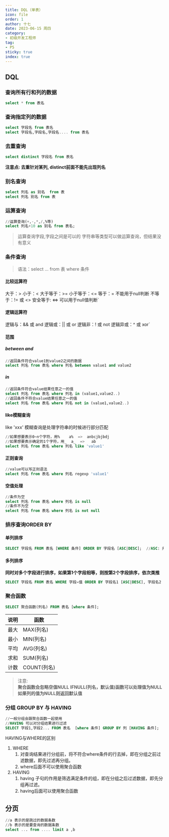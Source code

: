 ```yaml
---
title: DQL（单表）
icon: file
order: 1
author: 十七
date: 2023-06-15 周四
category:
- 初级开发工程师
tag:
- P5
sticky: true
index: true
---
```



## DQL

### 查询所有行和列的数据

```sql
select * from 表名
```

### 查询指定列的数据

```sql
select 字段名 from 表名
select 字段名,字段名,字段名.... from 表名
```

### 去重查询

```sql
select distinct 字段名 from 表名
```

**注意点: 去重针对某列, distinct前面不能先出现列名**

### 别名查询

```sql
select 列名 as 别名  from 表
select 列名 别名 from 表
```

### 运算查询

```sql
//运算查询(+,-,*,/,%等)
select 列名+10 as 别名 from 表名;
```

> 运算查询字段,字段之间是可以的
> 字符串等类型可以做运算查询，但结果没有意义

### 条件查询

> 语法：select ... from 表 where 条件&#x20;

#### 比较运算符

大于：>
小于：<
大于等于：>=
小于等于：<=
等于：=   不能用于null判断
不等于：!=  或 <>
安全等于: <=>  可以用于null值判断`

#### 逻辑运算符

逻辑与：&& 或 and
逻辑或：|| 或 or
逻辑非：! 或 not
逻辑异或：^ 或 xor`

#### 范围

##### between and

```sql
//返回条件符合value1到value2之间的数据
select 列名 from 表名 where 列名 between value1 and value2

```

##### in

```sql
//返回条件符合value结果任意之一的值
select 列名 from 表名 where 列名 in (value1,value2..)
//返回条件不符合value结果任意之一的值
select 列名 from 表名 where 列名 not in (value1,value2..)

```

#### like模糊查询

like 'xxx'  模糊查询是处理字符串的时候进行部分匹配

```sql
//如果想要表示0~n个字符，用%    a%  =>  anbcjbjbdj
//如果想要表示确定的1个字符，用_  a_  =>   ab
select 列名 from 表名 where 列名 like 'value1'

```

#### 正则查询

```sql
//value可以写正则语法
select 列名 from 表名 where 列名 regexp 'value1'
```

#### 空值处理

```sql
//条件为空
select 列名 from 表名 where 列名 is null
//条件不为空
select 列名 from 表名 where 列名 is not null

```

### 排序查询ORDER BY

#### 单列排序

```sql
SELECT 字段名 FROM 表名 [WHERE 条件] ORDER BY 字段名 [ASC|DESC];  //ASC: 升序，默认值; DESC: 降序
```

#### 多列排序

**同时对多个字段进行排序，如果第1个字段相等，则按第2个字段排序，依次类推**

```sql
SELECT 字段名 FROM 表名 WHERE 字段=值 ORDER BY 字段名1 [ASC|DESC], 字段名2 [ASC|DESC];
```

### 聚合函数

```sql
SELECT 聚合函数(列名) FROM 表名 [where 条件];
```

| 说明 | 函数        |
| -- | --------- |
| 最大 | MAX(列名)   |
| 最小 | MIN(列名)   |
| 平均 | AVG(列名)   |
| 求和 | SUM(列名)   |
| 计数 | COUNT(列名) |

> 注意:  
> **聚合函数会忽略空值NULL**
> **IFNULL(列名，默认值)函数可以处理值为NULL**
> **如果列的值为NULL则返回默认值**

### 分组 GROUP BY 与 HAVING

```sql
//一般分组会跟聚合函数一起使用
//HAVING 可以对分组结果进行过滤
SELECT 字段1,字段2... FROM 表名  [where 条件] GROUP BY 列 [HAVING 条件];
```

HAVING与WHERE的区别
1.  WHERE
    1) 对查询结果进行分组前，将不符合where条件的行去掉，即在分组之前过滤数据，即先过滤再分组。
    2) where后面不可以使用聚合函数
2.  HAVING
    1) having 子句的作用是筛选满足条件的组，即在分组之后过滤数据，即先分组再过滤。
    2) having后面可以使用聚合函数

## 分页

```sql
//a 表示的是跳过的数据条数
//b 表示的是要查询的数据条数
select ... from .... limit a ,b
```
